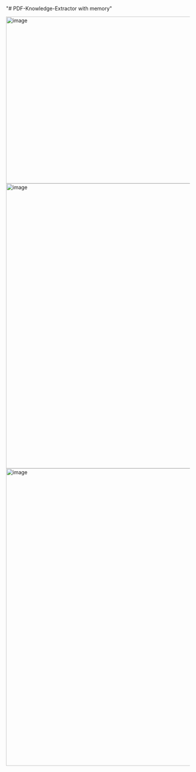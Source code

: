"# PDF-Knowledge-Extractor with memory" 

<img width="1891" height="456" alt="image" src="https://github.com/user-attachments/assets/f41221cd-3a9c-4417-a804-26678124bc38" />

<img width="1909" height="779" alt="image" src="https://github.com/user-attachments/assets/96fb5317-f5ee-4b3b-b25b-bfc244491488" />

<img width="1917" height="813" alt="image" src="https://github.com/user-attachments/assets/fb4d48a0-bd1a-46ac-915a-acf9d3fee198" />



